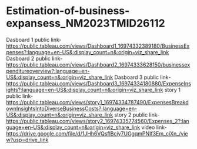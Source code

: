 # Estimation-of-business-expansess_NM2023TMID26112

Dasboard 1 public link-https://public.tableau.com/views/Dashboard1_16974332389180/BusinessExpenses?:language=en-US&:display_count=n&:origin=viz_share_link
Dasboard 2 public link-https://public.tableau.com/views/Dashboard2_16974333628150/businessexpenditureoverview?:language=en-US&:display_count=n&:origin=viz_share_link
Dasboard 3 public link-https://public.tableau.com/views/Dashboard3_16974334180880/ExpenseInsights?:language=en-US&:display_count=n&:origin=viz_share_link
story 1 public link-https://public.tableau.com/views/story1_16974334787490/ExpensesBreakdownInsightsIntoDiverseBusinessCosts?:language=en-US&:display_count=n&:origin=viz_share_link
story 2 public link-https://public.tableau.com/views/story2_16974335774560/Expenses_2?:language=en-US&:display_count=n&:origin=viz_share_link
video link-https://drive.google.com/file/d/1JHh6VQsflBciy7UGgqmPNIf3Em_ciXn_/view?usp=drive_link
